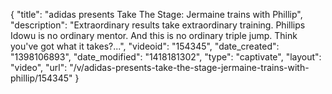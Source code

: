 {
    "title": "adidas presents Take The Stage: Jermaine trains with Phillip",
    "description": "Extraordinary results take extraordinary training. Phillips Idowu is no ordinary mentor. And this is no ordinary triple jump. Think you've got what it takes?...",
    "videoid": "154345",
    "date_created": "1398106893",
    "date_modified": "1418181302",
    "type": "captivate",
    "layout": "video",
    "url": "\/v\/adidas-presents-take-the-stage-jermaine-trains-with-phillip\/154345"
}